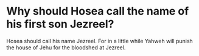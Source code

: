 # Why should Hosea call the name of his first son Jezreel?

Hosea should call his name Jezreel. For in a little while Yahweh will punish the house of Jehu for the bloodshed at Jezreel.
